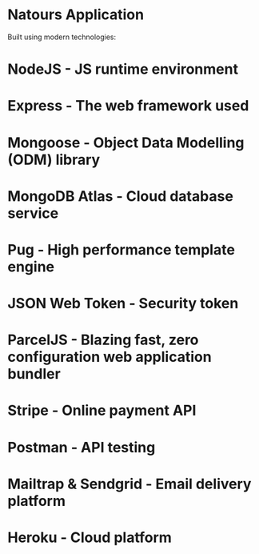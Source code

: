 # Natours Application

Built using modern technologies:

# NodeJS - JS runtime environment

# Express - The web framework used

# Mongoose - Object Data Modelling (ODM) library

# MongoDB Atlas - Cloud database service

# Pug - High performance template engine

# JSON Web Token - Security token

# ParcelJS - Blazing fast, zero configuration web application bundler

# Stripe - Online payment API

# Postman - API testing

# Mailtrap & Sendgrid - Email delivery platform

# Heroku - Cloud platform
